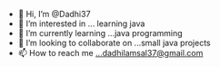 - 👋 Hi, I’m @Dadhi37
- 👀 I’m interested in ... learning java
- 🌱 I’m currently learning ...java programming
- 💞️ I’m looking to collaborate on ...small java projects
- 📫 How to reach me ...dadhilamsal37@gmail.com

<!---
Dadhi37/Dadhi37 is a ✨ special ✨ repository because its `README.md` (this file) appears on your GitHub profile.
You can click the Preview link to take a look at your changes.
--->
